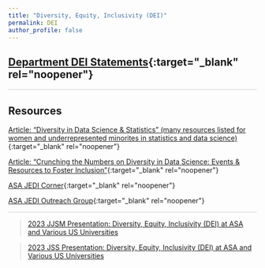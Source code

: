 ```yaml
---
title: "Diversity, Equity, Inclusivity (DEI)"
permalink: DEI
author_profile: false
---
```


<style>
  hr {
    height: 2px;
    background-color: #E5E4E2;
    border: none;
  }

  .no-italics {
      font-style: normal;   
  }
</style>


<!-- Gray #919888;
#BF9269
#A88C7D
#7297A0
#54738E
#B5AFA9
#E5E4E2 Platinum
D3D3D3
-->

<!--
redirect_from:
  - /StatEd/
  - /StatEd.html
-->

## [Department DEI Statements](https://jimmydoi.github.io/DEI-Dept){:target="_blank" rel="noopener"}

---

## Resources

[Article: “Diversity in Data Science & Statistics” (many resources listed for women and underrepresented minorites in statistics and data science)](https://teachdatascience.com/diversity/){:target="_blank" rel="noopener"}

[Article: “Crunching the Numbers on Diversity in Data Science: Events & Resources to Foster Inclusion”](https://medium.com/stem-and-culture-chronicle/crunching-the-numbers-on-diversity-in-data-science-events-resources-to-foster-inclusion-5dc81d2ab52){:target="_blank" rel="noopener"}

[ASA JEDI Corner](https://magazine.amstat.org/blog/category/jedi-corner/){:target="_blank" rel="noopener"}

[ASA JEDI Outreach Group](https://datascijedi.org/){:target="_blank" rel="noopener"}

---

> [2023 JJSM Presentation: Diversity, Equity, Inclusivity (DEI) at ASA and Various US Universities](https://jimmydoi.github.io/talks/2023-09-06-JJSM-talk)

> [2023 JSS Presentation: Diversity, Equity, Inclusivity (DEI) at ASA and Various US Universities](https://jimmydoi.github.io/talks/2023-03-05-JSS-talk)


&nbsp;




<!--
* [OUTLINE](STUB_intro_JAPN)
-->
